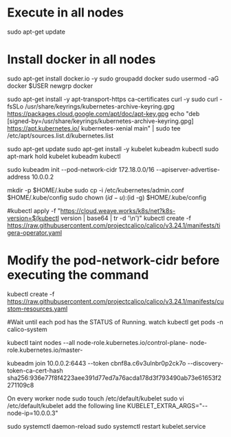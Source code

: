 Execute in all nodes
====================
sudo apt-get update

Install docker in all nodes
============================
sudo apt-get install docker.io -y
sudo groupadd docker
sudo usermod -aG docker $USER
newgrp docker

sudo apt-get install -y apt-transport-https ca-certificates curl -y
sudo curl -fsSLo /usr/share/keyrings/kubernetes-archive-keyring.gpg https://packages.cloud.google.com/apt/doc/apt-key.gpg
echo "deb [signed-by=/usr/share/keyrings/kubernetes-archive-keyring.gpg] https://apt.kubernetes.io/ kubernetes-xenial main" | sudo tee /etc/apt/sources.list.d/kubernetes.list

sudo apt-get update
sudo apt-get install -y kubelet kubeadm kubectl
sudo apt-mark hold kubelet kubeadm kubectl

sudo kubeadm init --pod-network-cidr 172.18.0.0/16 --apiserver-advertise-address 10.0.0.2

mkdir -p $HOME/.kube
sudo cp -i /etc/kubernetes/admin.conf $HOME/.kube/config
sudo chown $(id -u):$(id -g) $HOME/.kube/config

#kubectl apply -f "https://cloud.weave.works/k8s/net?k8s-version=$(kubectl version | base64 | tr -d '\n')"
kubectl create -f https://raw.githubusercontent.com/projectcalico/calico/v3.24.1/manifests/tigera-operator.yaml

# Modify the pod-network-cidr before executing the command
kubectl create -f https://raw.githubusercontent.com/projectcalico/calico/v3.24.1/manifests/custom-resources.yaml

#Wait until each pod has the STATUS of Running.
watch kubectl get pods -n calico-system

kubectl taint nodes --all node-role.kubernetes.io/control-plane- node-role.kubernetes.io/master-

kubeadm join 10.0.0.2:6443 --token cbnf8a.c6v3ulnbr0p2ck7o --discovery-token-ca-cert-hash sha256:936e77f8f4223aee391d77ed7a76acda178d3f793490ab73e61653f2271109c8

On every worker node
sudo touch /etc/default/kubelet
sudo vi /etc/default/kubelet
add the following line
KUBELET_EXTRA_ARGS="--node-ip=10.0.0.3"

sudo systemctl daemon-reload
sudo systemctl restart kubelet.service